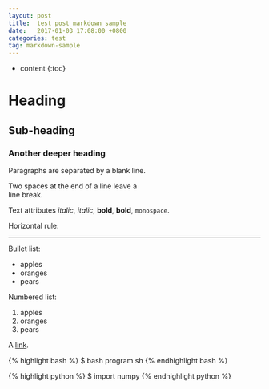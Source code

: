 ```yaml
---
layout: post
title:  test post markdown sample
date:   2017-01-03 17:08:00 +0800
categories: test
tag: markdown-sample
---
```


* content
{:toc}



# Heading

## Sub-heading

### Another deeper heading
 
Paragraphs are separated
by a blank line.

Two spaces at the end of a line leave a  
line break.

Text attributes _italic_, *italic*, __bold__, **bold**, `monospace`.

Horizontal rule:

---

Bullet list:

  * apples
  * oranges
  * pears

Numbered list:

  1. apples
  2. oranges
  3. pears

A [link](http://example.com).

{% highlight bash %} $ bash program.sh {% endhighlight bash %}

{% highlight python %} $ import numpy {% endhighlight python %}
